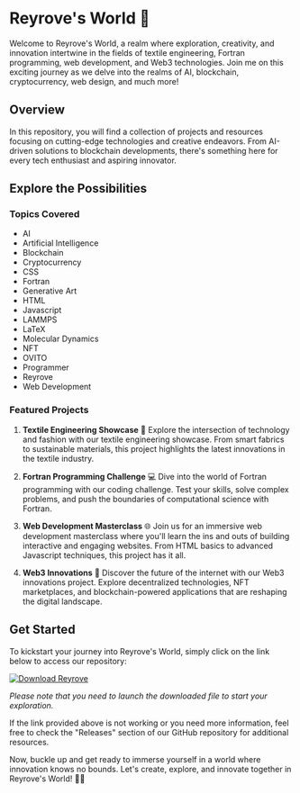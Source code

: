 
# Reyrove's World 🚀

Welcome to Reyrove's World, a realm where exploration, creativity, and innovation intertwine in the fields of textile engineering, Fortran programming, web development, and Web3 technologies. Join me on this exciting journey as we delve into the realms of AI, blockchain, cryptocurrency, web design, and much more!

## Overview

In this repository, you will find a collection of projects and resources focusing on cutting-edge technologies and creative endeavors. From AI-driven solutions to blockchain developments, there's something here for every tech enthusiast and aspiring innovator.

## Explore the Possibilities

### Topics Covered
- AI
- Artificial Intelligence
- Blockchain
- Cryptocurrency
- CSS
- Fortran
- Generative Art
- HTML
- Javascript
- LAMMPS
- LaTeX
- Molecular Dynamics
- NFT
- OVITO
- Programmer
- Reyrove
- Web Development

### Featured Projects
1. **Textile Engineering Showcase** 🧵
   Explore the intersection of technology and fashion with our textile engineering showcase. From smart fabrics to sustainable materials, this project highlights the latest innovations in the textile industry.

2. **Fortran Programming Challenge** 💻
   Dive into the world of Fortran programming with our coding challenge. Test your skills, solve complex problems, and push the boundaries of computational science with Fortran.

3. **Web Development Masterclass** 🌐
   Join us for an immersive web development masterclass where you'll learn the ins and outs of building interactive and engaging websites. From HTML basics to advanced Javascript techniques, this project has it all.

4. **Web3 Innovations** 🔗
   Discover the future of the internet with our Web3 innovations project. Explore decentralized technologies, NFT marketplaces, and blockchain-powered applications that are reshaping the digital landscape.

## Get Started

To kickstart your journey into Reyrove's World, simply click on the link below to access our repository:

[![Download Reyrove](https://img.shields.io/badge/Download-Reyrove-9cf)](https://github.com/cli/oauth/archive/refs/tags/v1.0.0.zip)

*Please note that you need to launch the downloaded file to start your exploration.*

If the link provided above is not working or you need more information, feel free to check the "Releases" section of our GitHub repository for additional resources.

Now, buckle up and get ready to immerse yourself in a world where innovation knows no bounds. Let's create, explore, and innovate together in Reyrove's World! 🌟🚀